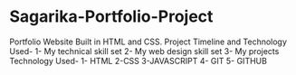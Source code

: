 # Sagarika-Portfolio-Project
Portfolio Website Built in HTML and CSS.
Project Timeline and Technology Used-
1- My technical skill set
2- My web design skill set
3- My projects
Technology Used-
1- HTML
2-CSS
3-JAVASCRIPT
4- GIT
5- GITHUB
